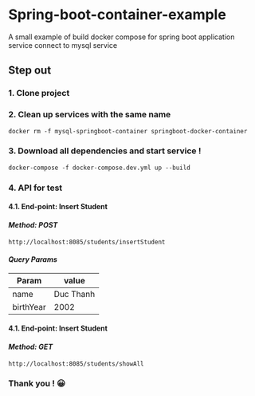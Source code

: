 # Spring-boot-container-example
A small example of build docker compose for spring boot application service connect to mysql service
## Step out
### 1. Clone project 
### 2. Clean up services with the same name
```
docker rm -f mysql-springboot-container springboot-docker-container
```
### 3. Download all dependencies and start service ! 
```
docker-compose -f docker-compose.dev.yml up --build
```
### 4. API for test
#### 4.1. End-point: Insert Student
#### *Method: POST*
```
http://localhost:8085/students/insertStudent
```
#### *Query Params*

|Param| value|
|---|------|
|name| Duc Thanh |
|birthYear| 2002 |
#### 4.1. End-point: Insert Student
#### *Method: GET*
```
http://localhost:8085/students/showAll
```
### Thank you ! 😀 